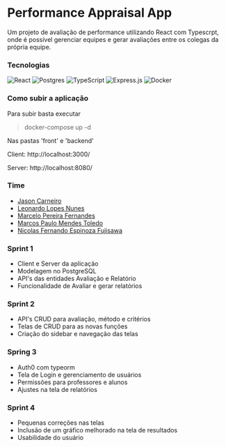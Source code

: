 # Performance Appraisal App

Um projeto de avaliação de performance utilizando React com Typescrpt, onde é possível gerenciar equipes e gerar avaliações entre os colegas da própria equipe.

### Tecnologias

![React](https://img.shields.io/badge/react-%2320232a.svg?style=flat&logo=react&logoColor=%2361DAFB) ![Postgres](https://img.shields.io/badge/postgres-%23316192.svg?style=flat&logo=postgresql&logoColor=white) ![TypeScript](https://img.shields.io/badge/typescript-%23007ACC.svg?style=flat&logo=typescript&logoColor=white) ![Express.js](https://img.shields.io/badge/express.js-%23404d59.svg?style=falt&logo=express&logoColor=%2361DAFB) ![Docker](https://img.shields.io/badge/docker-%230db7ed.svg?style=flat&logo=docker&logoColor=white)

### Como subir a aplicação

Para subir basta executar

> docker-compose up -d

Nas pastas 'front' e 'backend'

Client: http://localhost:3000/

Server: http://localhost:8080/

### Time

- [Jason Carneiro](https://www.linkedin.com/in/jason-carneiro/)
- [Leonardo Lopes Nunes](https://www.linkedin.com/in/leonardo-lopes/)
- [Marcelo Pereira Fernandes](https://www.linkedin.com/in/marcelo-pereira-fernandes/)
- [Marcos Paulo Mendes Toledo](https://www.linkedin.com/in/marcos-paulo-mendes-toledo-0255b5177/)
- [Nicolas Fernando Espinoza Fujisawa](https://www.linkedin.com/in/nicolas-fernando-56798517b/)

### Sprint 1

- Client e Server da aplicação
- Modelagem no PostgreSQL
- API's das entidades Avaliação e Relatório
- Funcionalidade de Avaliar e gerar relatórios

### Sprint 2

- API's CRUD para avaliação, método e critérios
- Telas de CRUD para as novas funções
- Criação do sidebar e navegação das telas

### Spring 3

- Auth0 com typeorm
- Tela de Login e gerenciamento de usuários
- Permissões para professores e alunos
- Ajustes na tela de relatórios

### Sprint 4

- Pequenas correções nas telas
- Inclusão de um gráfico melhorado na tela de resultados
- Usabilidade do usuário
